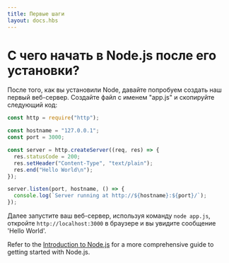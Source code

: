 ```yaml
---
title: Первые шаги
layout: docs.hbs
---
```


# С чего начать в Node.js после его установки?

После того, как вы установили Node, давайте попробуем создать наш первый веб-сервер. Создайте файл с именем "app.js" и скопируйте следующий код:

```javascript
const http = require("http");

const hostname = "127.0.0.1";
const port = 3000;

const server = http.createServer((req, res) => {
  res.statusCode = 200;
  res.setHeader("Content-Type", "text/plain");
  res.end("Hello World\n");
});

server.listen(port, hostname, () => {
  console.log(`Server running at http://${hostname}:${port}/`);
});
```

Далее запустите ваш веб-сервер, используя команду `node app.js`, откройте `http://localhost:3000` в браузере и вы увидите сообщение 'Hello World'.

Refer to the [Introduction to Node.js](https://nodejs.dev/) for a more comprehensive guide to getting started with Node.js.
